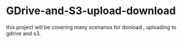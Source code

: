 # GDrive-and-S3-upload-download
this project will be covering many scenarios for donload , uploading to gdrive and s3.
